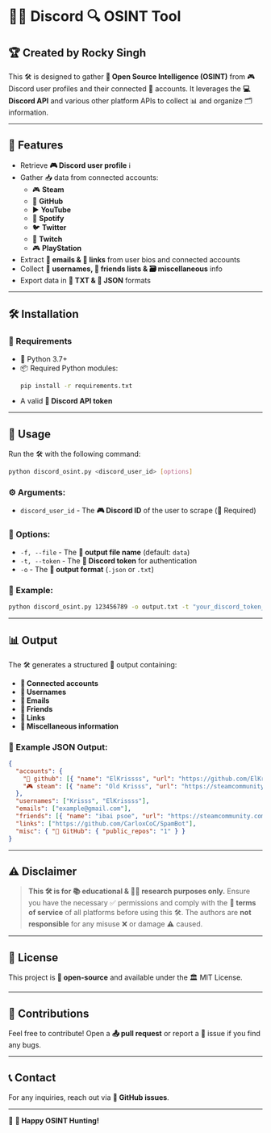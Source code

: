 # 🕵️‍♂️ Discord 🔍 OSINT Tool

## 🏆 Created by Rocky Singh

This 🛠️ is designed to gather **🔎 Open Source Intelligence (OSINT)** from 🎮 Discord user profiles and their connected 🔗 accounts. It leverages the **💻 Discord API** and various other platform APIs to collect 📊 and organize 🗂️ information.

---

## 🌟 Features
- Retrieve **🎮 Discord user profile** ℹ️
- Gather 📥 data from connected accounts:
  - 🎮 **Steam**
  - 🐙 **GitHub**
  - ▶️ **YouTube**
  - 🎵 **Spotify**
  - 🐦 **Twitter**
  - 🎥 **Twitch**
  - 🎮 **PlayStation**
- Extract **📧 emails & 🔗 links** from user bios and connected accounts
- Collect **👤 usernames, 🤝 friends lists & 🗃️ miscellaneous** info
- Export data in **📄 TXT & 📂 JSON** formats

---

## 🛠️ Installation
### 📌 Requirements
- 🐍 Python 3.7+
- 📦 Required Python modules:
  ```sh
  pip install -r requirements.txt
  ```
- A valid **🔐 Discord API token**

---

## 🚀 Usage
Run the 🛠️ with the following command:

```sh
python discord_osint.py <discord_user_id> [options]
```

### ⚙️ Arguments:
- `discord_user_id` - The **🎮 Discord ID** of the user to scrape (📌 Required)

### 🔧 Options:
- `-f, --file` - The **💾 output file name** (default: `data`)
- `-t, --token` - The **🔑 Discord token** for authentication
- `-o` - The **📂 output format** (`.json` or `.txt`)

### 📖 Example:
```sh
python discord_osint.py 123456789 -o output.txt -t "your_discord_token_here"
```

---

## 📊 Output
The 🛠️ generates a structured 📜 output containing:
- **🔗 Connected accounts**
- **👤 Usernames**
- **📧 Emails**
- **🤝 Friends**
- **🔗 Links**
- **📂 Miscellaneous information**

### 📑 Example JSON Output:
```json
{
  "accounts": {
    "🐙 github": [{ "name": "ElKrissss", "url": "https://github.com/ElKrissss" }],
    "🎮 steam": [{ "name": "Old Krisss", "url": "https://steamcommunity.com/id/OldKrisss" }]
  },
  "usernames": ["Krisss", "ElKrissss"],
  "emails": ["example@gmail.com"],
  "friends": [{ "name": "ibai psoe", "url": "https://steamcommunity.com/profiles/76561198316736215" }],
  "links": ["https://github.com/CarloxCoC/SpamBot"],
  "misc": { "🐙 GitHub": { "public_repos": "1" } }
}
```

---

## ⚠️ Disclaimer
> **This 🛠️ is for 📚 educational & 🕵️‍♂️ research purposes only.** Ensure you have the necessary ✅ permissions and comply with the **📜 terms of service** of all platforms before using this 🛠️. The authors are **not responsible** for any misuse ❌ or damage ⚠️ caused.

---

## 📜 License
This project is **📖 open-source** and available under the 🏛️ MIT License.

---

## 🤝 Contributions
Feel free to contribute! Open a **📤 pull request** or report a 🐞 issue if you find any bugs.

---

## 📞 Contact
For any inquiries, reach out via **🐙 GitHub issues**.

---

🚀 **🎯 Happy OSINT Hunting!**
